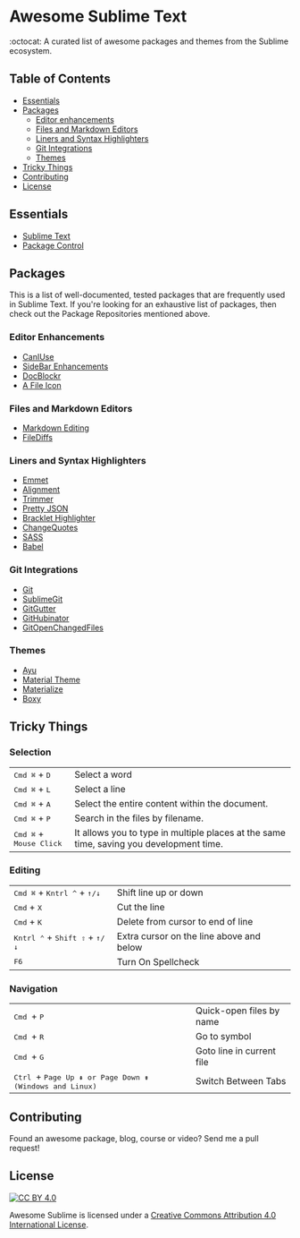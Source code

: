 # Awesome Sublime Text
:octocat: A curated list of awesome packages and themes from the Sublime ecosystem.

## Table of Contents
- [Essentials](#essentials)
- [Packages](#packages)
    + [Editor enhancements](#editor-enhancements)
    + [Files and Markdown Editors](#files-and-markdown-editors)
    + [Liners and Syntax Highlighters](#liners-and-syntax-highlighters)
    + [Git Integrations](#git-integrations)
    + [Themes](#themes)
- [Tricky Things](#tricky-things)
- [Contributing](#contributing)
- [License](#license)

## Essentials
* [Sublime Text](https://www.sublimetext.com/)
* [Package Control](https://packagecontrol.io/)

## Packages
This is a list of well-documented, tested packages that are frequently used in Sublime Text. If you're looking for an exhaustive list of packages, then check out the Package Repositories mentioned above.

### Editor Enhancements
* [CanIUse](https://github.com/Azd325/sublime-text-caniuse)
* [SideBar Enhancements](https://github.com/titoBouzout/SideBarEnhancements)
* [DocBlockr](https://github.com/spadgos/sublime-jsdocs)
* [A File Icon](https://packagecontrol.io/packages/A%20File%20Icon)

### Files and Markdown Editors
* [Markdown Editing](https://github.com/SublimeText-Markdown/MarkdownEditing)
* [FileDiffs](https://github.com/colinta/SublimeFileDiffs)

### Liners and Syntax Highlighters
* [Emmet](https://github.com/sergeche/emmet-sublime#readme)
* [Alignment](https://github.com/wbond/sublime_alignment)
* [Trimmer](https://github.com/wbond/sublime_alignment)
* [Pretty JSON](https://github.com/dzhibas/SublimePrettyJson)
* [Bracklet Highlighter](https://github.com/facelessuser/BracketHighlighter)
* [ChangeQuotes](https://packagecontrol.io/packages/ChangeQuotes)
* [SASS](https://packagecontrol.io/packages/Sass)
* [Babel](https://packagecontrol.io/packages/Babel)

### Git Integrations
* [Git](https://github.com/kemayo/sublime-text-git)
* [SublimeGit](https://packagecontrol.io/packages/SublimeGit)
* [GitGutter](https://packagecontrol.io/packages/GitGutter)
* [GitHubinator](https://packagecontrol.io/packages/GitHubinator)
* [GitOpenChangedFiles](https://packagecontrol.io/packages/GitOpenChangedFiles)

### Themes
* [Ayu](https://github.com/dempfi/ayu)
* [Material Theme](https://github.com/equinusocio/material-theme)
* [Materialize](https://github.com/saadq/Materialize)
* [Boxy](https://github.com/ihodev/sublime-boxy)

## Tricky Things
### Selection
<table>
    <tbody>
        <tr>
            <td><kbd>Cmd ⌘</kbd> + <kbd>D</kbd></td>
            <td>Select a word</td>
        </tr>
        <tr>
            <td><kbd>Cmd ⌘</kbd> + <kbd>L</kbd></td>
            <td>Select a line</td>
        </tr>
        <tr>
            <td><kbd>Cmd ⌘</kbd> + <kbd>A</kbd></td>
            <td>Select the entire content within the document.</td>
        </tr>
        <tr>
            <td>
                <kbd>Cmd ⌘</kbd> + <kbd>P</kbd>
            </td>
            <td>
                Search in the files by filename.
            </td>
        </tr>
        <tr>
            <td>
                <kbd>Cmd ⌘</kbd> + <kbd>Mouse Click</kbd>
            </td>
            <td>
                It allows you to type in multiple places at the same time, saving you development time.
            </td>
        </tr>
    </tbody>
</table>

### Editing
<table width="100%">
    <tbody>
        <tr>
            <td>
                <kbd>Cmd ⌘</kbd> + <kbd>Kntrl ^</kbd> + <kbd>↑/↓</kbd>
            </td>
            <td>
                Shift line up or down
            </td>
        </tr>
        <tr>
            <td>
                <kbd>Cmd</kbd> + <kbd>X</kbd>
            </td>
            <td>
                Cut the line
            </td>
        </tr>
        <tr>
            <td>
                <kbd>Cmd</kbd> + <kbd>K</kbd>
            </td>
            <td>
                Delete from cursor to end of line
            </td>
        </tr>
        <tr>
            <td>
                <kbd>Kntrl ⌃</kbd> + <kbd>Shift ⇧</kbd> + <kbd>↑/↓</kbd>
            </td>
            <td>Extra cursor on the line above and below</td>
        </tr>
        <tr>
            <td>
                <kbd>F6</kbd>
            </td>
            <td>Turn On Spellcheck</td>
        </tr>
    </tbody>
</table>

### Navigation
<table>
    <tbody>
        <tr>
            <td>
                <kbd>Cmd </kbd> + <kbd>P</kbd>
            </td>
            <td>
                Quick-open files by name
            </td>
        </tr>
        <tr>
            <td>
                <kbd>Cmd </kbd> + <kbd>R</kbd>
            </td>
            <td>
                Go to symbol
            </td>
        </tr>
        <tr>
            <td>
                <kbd>Cmd </kbd> + <kbd>G</kbd>
            </td>
            <td>
                Goto line in current file
            </td>
        </tr>
        <tr>
            <td>
                <kbd>Ctrl </kbd> + <kbd>Page Up ⇞ or Page Down ⇟ (Windows and Linux)</kbd>
            </td>
            <td>
                Switch Between Tabs
            </td>
        </tr>
    </tbody>
</table>

## Contributing
Found an awesome package, blog, course or video? Send me a pull request!

## License
[![CC BY 4.0](https://licensebuttons.net/l/by/4.0/88x31.png)](https://creativecommons.org/licenses/by/4.0/)

Awesome Sublime is licensed under a  [Creative Commons Attribution 4.0 International License](https://creativecommons.org/licenses/by/4.0/).